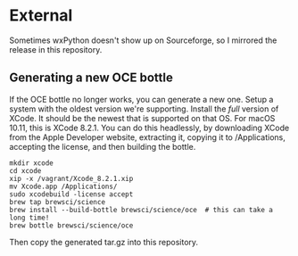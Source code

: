 External
========

Sometimes wxPython doesn't show up on Sourceforge, so I mirrored the release in this repository.

Generating a new OCE bottle
---------------------------
If the OCE bottle no longer works, you can generate a new one.  Setup a system with the oldest version we're supporting.  Install the *full* version of XCode.  It should be the newest that is supported on that OS. For macOS 10.11, this is XCode 8.2.1.  You can do this headlessly, by downloading XCode from the Apple Developer website, extracting it, copying it to /Applications, accepting the license, and then building the bottle.

```
mkdir xcode
cd xcode
xip -x /vagrant/Xcode_8.2.1.xip
mv Xcode.app /Applications/
sudo xcodebuild -license accept
brew tap brewsci/science
brew install --build-bottle brewsci/science/oce  # this can take a long time!
brew bottle brewsci/science/oce
```

Then copy the generated tar.gz into this repository.
